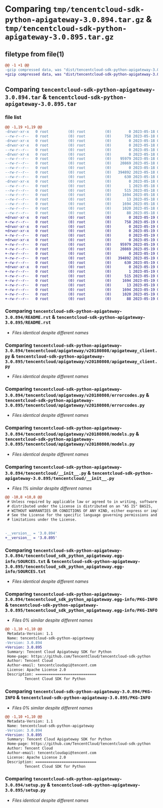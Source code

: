 # Comparing `tmp/tencentcloud-sdk-python-apigateway-3.0.894.tar.gz` & `tmp/tencentcloud-sdk-python-apigateway-3.0.895.tar.gz`

## filetype from file(1)

```diff
@@ -1 +1 @@
-gzip compressed data, was "dist/tencentcloud-sdk-python-apigateway-3.0.894.tar", last modified: Thu May 18 00:15:44 2023, max compression
+gzip compressed data, was "dist/tencentcloud-sdk-python-apigateway-3.0.895.tar", last modified: Fri May 19 02:41:26 2023, max compression
```

## Comparing `tencentcloud-sdk-python-apigateway-3.0.894.tar` & `tencentcloud-sdk-python-apigateway-3.0.895.tar`

### file list

```diff
@@ -1,19 +1,19 @@
-drwxr-xr-x   0 root         (0) root         (0)        0 2023-05-18 00:15:44.000000 tencentcloud-sdk-python-apigateway-3.0.894/
--rw-r--r--   0 root         (0) root         (0)      758 2023-05-18 00:15:44.000000 tencentcloud-sdk-python-apigateway-3.0.894/README.rst
-drwxr-xr-x   0 root         (0) root         (0)        0 2023-05-18 00:15:44.000000 tencentcloud-sdk-python-apigateway-3.0.894/tencentcloud/
-drwxr-xr-x   0 root         (0) root         (0)        0 2023-05-18 00:15:44.000000 tencentcloud-sdk-python-apigateway-3.0.894/tencentcloud/apigateway/
--rw-r--r--   0 root         (0) root         (0)        0 2023-05-18 00:15:44.000000 tencentcloud-sdk-python-apigateway-3.0.894/tencentcloud/apigateway/__init__.py
-drwxr-xr-x   0 root         (0) root         (0)        0 2023-05-18 00:15:44.000000 tencentcloud-sdk-python-apigateway-3.0.894/tencentcloud/apigateway/v20180808/
--rw-r--r--   0 root         (0) root         (0)    95979 2023-05-18 00:15:44.000000 tencentcloud-sdk-python-apigateway-3.0.894/tencentcloud/apigateway/v20180808/apigateway_client.py
--rw-r--r--   0 root         (0) root         (0)    20869 2023-05-18 00:15:44.000000 tencentcloud-sdk-python-apigateway-3.0.894/tencentcloud/apigateway/v20180808/errorcodes.py
--rw-r--r--   0 root         (0) root         (0)        0 2023-05-18 00:15:44.000000 tencentcloud-sdk-python-apigateway-3.0.894/tencentcloud/apigateway/v20180808/__init__.py
--rw-r--r--   0 root         (0) root         (0)   394892 2023-05-18 00:15:44.000000 tencentcloud-sdk-python-apigateway-3.0.894/tencentcloud/apigateway/v20180808/models.py
--rw-r--r--   0 root         (0) root         (0)      630 2023-05-18 00:15:44.000000 tencentcloud-sdk-python-apigateway-3.0.894/tencentcloud/__init__.py
-drwxr-xr-x   0 root         (0) root         (0)        0 2023-05-18 00:15:44.000000 tencentcloud-sdk-python-apigateway-3.0.894/tencentcloud_sdk_python_apigateway.egg-info/
--rw-r--r--   0 root         (0) root         (0)        1 2023-05-18 00:15:44.000000 tencentcloud-sdk-python-apigateway-3.0.894/tencentcloud_sdk_python_apigateway.egg-info/dependency_links.txt
--rw-r--r--   0 root         (0) root         (0)      515 2023-05-18 00:15:44.000000 tencentcloud-sdk-python-apigateway-3.0.894/tencentcloud_sdk_python_apigateway.egg-info/SOURCES.txt
--rw-r--r--   0 root         (0) root         (0)     1694 2023-05-18 00:15:44.000000 tencentcloud-sdk-python-apigateway-3.0.894/tencentcloud_sdk_python_apigateway.egg-info/PKG-INFO
--rw-r--r--   0 root         (0) root         (0)       13 2023-05-18 00:15:44.000000 tencentcloud-sdk-python-apigateway-3.0.894/tencentcloud_sdk_python_apigateway.egg-info/top_level.txt
--rw-r--r--   0 root         (0) root         (0)     1694 2023-05-18 00:15:44.000000 tencentcloud-sdk-python-apigateway-3.0.894/PKG-INFO
--rw-r--r--   0 root         (0) root         (0)     1020 2023-05-18 00:15:44.000000 tencentcloud-sdk-python-apigateway-3.0.894/setup.py
--rw-r--r--   0 root         (0) root         (0)       88 2023-05-18 00:15:44.000000 tencentcloud-sdk-python-apigateway-3.0.894/setup.cfg
+drwxr-xr-x   0 root         (0) root         (0)        0 2023-05-19 02:41:26.000000 tencentcloud-sdk-python-apigateway-3.0.895/
+-rw-r--r--   0 root         (0) root         (0)      758 2023-05-19 02:41:25.000000 tencentcloud-sdk-python-apigateway-3.0.895/README.rst
+drwxr-xr-x   0 root         (0) root         (0)        0 2023-05-19 02:41:26.000000 tencentcloud-sdk-python-apigateway-3.0.895/tencentcloud/
+drwxr-xr-x   0 root         (0) root         (0)        0 2023-05-19 02:41:26.000000 tencentcloud-sdk-python-apigateway-3.0.895/tencentcloud/apigateway/
+-rw-r--r--   0 root         (0) root         (0)        0 2023-05-19 02:41:25.000000 tencentcloud-sdk-python-apigateway-3.0.895/tencentcloud/apigateway/__init__.py
+drwxr-xr-x   0 root         (0) root         (0)        0 2023-05-19 02:41:26.000000 tencentcloud-sdk-python-apigateway-3.0.895/tencentcloud/apigateway/v20180808/
+-rw-r--r--   0 root         (0) root         (0)    95979 2023-05-19 02:41:25.000000 tencentcloud-sdk-python-apigateway-3.0.895/tencentcloud/apigateway/v20180808/apigateway_client.py
+-rw-r--r--   0 root         (0) root         (0)    20869 2023-05-19 02:41:25.000000 tencentcloud-sdk-python-apigateway-3.0.895/tencentcloud/apigateway/v20180808/errorcodes.py
+-rw-r--r--   0 root         (0) root         (0)        0 2023-05-19 02:41:25.000000 tencentcloud-sdk-python-apigateway-3.0.895/tencentcloud/apigateway/v20180808/__init__.py
+-rw-r--r--   0 root         (0) root         (0)   394892 2023-05-19 02:41:25.000000 tencentcloud-sdk-python-apigateway-3.0.895/tencentcloud/apigateway/v20180808/models.py
+-rw-r--r--   0 root         (0) root         (0)      630 2023-05-19 02:41:25.000000 tencentcloud-sdk-python-apigateway-3.0.895/tencentcloud/__init__.py
+drwxr-xr-x   0 root         (0) root         (0)        0 2023-05-19 02:41:26.000000 tencentcloud-sdk-python-apigateway-3.0.895/tencentcloud_sdk_python_apigateway.egg-info/
+-rw-r--r--   0 root         (0) root         (0)        1 2023-05-19 02:41:26.000000 tencentcloud-sdk-python-apigateway-3.0.895/tencentcloud_sdk_python_apigateway.egg-info/dependency_links.txt
+-rw-r--r--   0 root         (0) root         (0)      515 2023-05-19 02:41:26.000000 tencentcloud-sdk-python-apigateway-3.0.895/tencentcloud_sdk_python_apigateway.egg-info/SOURCES.txt
+-rw-r--r--   0 root         (0) root         (0)     1694 2023-05-19 02:41:26.000000 tencentcloud-sdk-python-apigateway-3.0.895/tencentcloud_sdk_python_apigateway.egg-info/PKG-INFO
+-rw-r--r--   0 root         (0) root         (0)       13 2023-05-19 02:41:26.000000 tencentcloud-sdk-python-apigateway-3.0.895/tencentcloud_sdk_python_apigateway.egg-info/top_level.txt
+-rw-r--r--   0 root         (0) root         (0)     1694 2023-05-19 02:41:26.000000 tencentcloud-sdk-python-apigateway-3.0.895/PKG-INFO
+-rw-r--r--   0 root         (0) root         (0)     1020 2023-05-19 02:41:25.000000 tencentcloud-sdk-python-apigateway-3.0.895/setup.py
+-rw-r--r--   0 root         (0) root         (0)       88 2023-05-19 02:41:26.000000 tencentcloud-sdk-python-apigateway-3.0.895/setup.cfg
```

### Comparing `tencentcloud-sdk-python-apigateway-3.0.894/README.rst` & `tencentcloud-sdk-python-apigateway-3.0.895/README.rst`

 * *Files identical despite different names*

### Comparing `tencentcloud-sdk-python-apigateway-3.0.894/tencentcloud/apigateway/v20180808/apigateway_client.py` & `tencentcloud-sdk-python-apigateway-3.0.895/tencentcloud/apigateway/v20180808/apigateway_client.py`

 * *Files identical despite different names*

### Comparing `tencentcloud-sdk-python-apigateway-3.0.894/tencentcloud/apigateway/v20180808/errorcodes.py` & `tencentcloud-sdk-python-apigateway-3.0.895/tencentcloud/apigateway/v20180808/errorcodes.py`

 * *Files identical despite different names*

### Comparing `tencentcloud-sdk-python-apigateway-3.0.894/tencentcloud/apigateway/v20180808/models.py` & `tencentcloud-sdk-python-apigateway-3.0.895/tencentcloud/apigateway/v20180808/models.py`

 * *Files identical despite different names*

### Comparing `tencentcloud-sdk-python-apigateway-3.0.894/tencentcloud/__init__.py` & `tencentcloud-sdk-python-apigateway-3.0.895/tencentcloud/__init__.py`

 * *Files 1% similar despite different names*

```diff
@@ -10,8 +10,8 @@
 # Unless required by applicable law or agreed to in writing, software
 # distributed under the License is distributed on an "AS IS" BASIS,
 # WITHOUT WARRANTIES OR CONDITIONS OF ANY KIND, either express or implied.
 # See the License for the specific language governing permissions and
 # limitations under the License.
 
 
-__version__ = '3.0.894'
+__version__ = '3.0.895'
```

### Comparing `tencentcloud-sdk-python-apigateway-3.0.894/tencentcloud_sdk_python_apigateway.egg-info/SOURCES.txt` & `tencentcloud-sdk-python-apigateway-3.0.895/tencentcloud_sdk_python_apigateway.egg-info/SOURCES.txt`

 * *Files identical despite different names*

### Comparing `tencentcloud-sdk-python-apigateway-3.0.894/tencentcloud_sdk_python_apigateway.egg-info/PKG-INFO` & `tencentcloud-sdk-python-apigateway-3.0.895/tencentcloud_sdk_python_apigateway.egg-info/PKG-INFO`

 * *Files 0% similar despite different names*

```diff
@@ -1,10 +1,10 @@
 Metadata-Version: 1.1
 Name: tencentcloud-sdk-python-apigateway
-Version: 3.0.894
+Version: 3.0.895
 Summary: Tencent Cloud Apigateway SDK for Python
 Home-page: https://github.com/TencentCloud/tencentcloud-sdk-python
 Author: Tencent Cloud
 Author-email: tencentcloudapi@tencent.com
 License: Apache License 2.0
 Description: ============================
         Tencent Cloud SDK for Python
```

### Comparing `tencentcloud-sdk-python-apigateway-3.0.894/PKG-INFO` & `tencentcloud-sdk-python-apigateway-3.0.895/PKG-INFO`

 * *Files 0% similar despite different names*

```diff
@@ -1,10 +1,10 @@
 Metadata-Version: 1.1
 Name: tencentcloud-sdk-python-apigateway
-Version: 3.0.894
+Version: 3.0.895
 Summary: Tencent Cloud Apigateway SDK for Python
 Home-page: https://github.com/TencentCloud/tencentcloud-sdk-python
 Author: Tencent Cloud
 Author-email: tencentcloudapi@tencent.com
 License: Apache License 2.0
 Description: ============================
         Tencent Cloud SDK for Python
```

### Comparing `tencentcloud-sdk-python-apigateway-3.0.894/setup.py` & `tencentcloud-sdk-python-apigateway-3.0.895/setup.py`

 * *Files identical despite different names*

